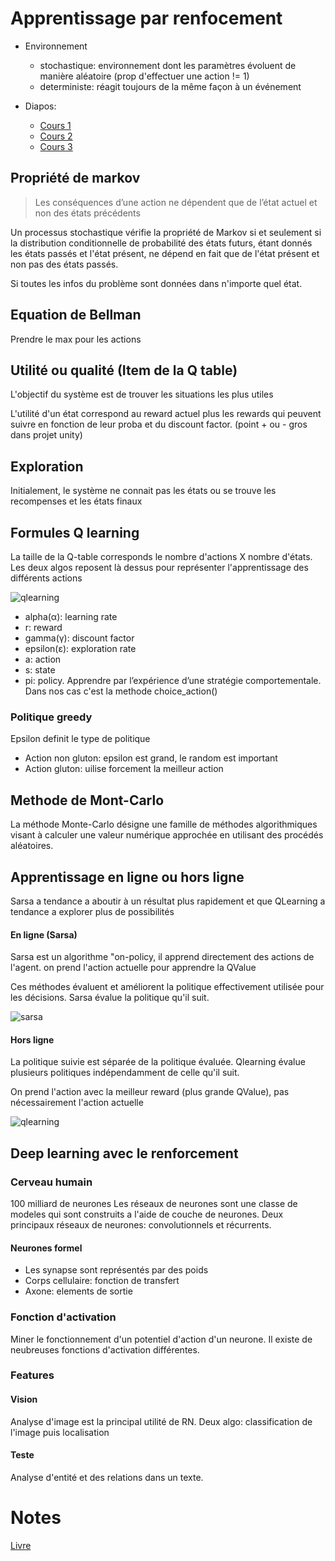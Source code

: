 # Apprentissage par renfocement

- Environnement
    - stochastique: environnement dont les paramètres évoluent de manière aléatoire (prop d'effectuer une action != 1)
    - deterministe: réagit toujours de la même façon à un événement

- Diapos:
    - [Cours 1](https://docs.google.com/presentation/d/1YFeBtXoECruUklXCQTe8olgPqZTGmHQZ9vqrSOANhGk/edit#slide=id.g63da1a4385_0_0)
    - [Cours 2](https://docs.google.com/presentation/d/1ZqeG_44t_xtVw3QNd5bP4sE01DF6hlRkilfb316y9rY/edit#slide=id.g63da1a4385_0_0)
    - [Cours 3](https://docs.google.com/presentation/d/1JVoq354kPodTtU51rCA7MWXeXMR2mr0OdXsHpbMCvWM/edit#slide=id.g63da1a4385_0_0)

## Propriété de markov

> Les conséquences d’une action ne dépendent que de l’état actuel et non des états précédents

Un processus stochastique vérifie la propriété de Markov si et seulement si la distribution conditionnelle de 
probabilité des états futurs, étant donnés les états passés et l'état présent, ne dépend en fait que de l'état présent 
et non pas des états passés.

Si toutes les infos du problème sont données dans n'importe quel état.

## Equation de Bellman

Prendre le max pour les actions

## Utilité ou qualité (Item de la Q table)

L'objectif du système est de trouver les situations les plus utiles

L'utilité d'un état correspond au reward actuel plus les rewards qui peuvent suivre en fonction de leur proba et du discount factor. 
(point + ou - gros dans projet unity)

## Exploration

Initialement, le système ne connait pas les états ou se trouve les recompenses et les états finaux

## Formules Q learning

La taille de la Q-table corresponds le nombre d'actions X nombre d'états. 
Les deux algos reposent là dessus pour représenter l'apprentissage des différents actions


![qlearning](https://media.discordapp.net/attachments/644672581319786500/649003129731284993/unknown.png?width=400&height=32)

- alpha(α): learning rate
- r: reward
- gamma(γ): discount factor
- epsilon(ε): exploration rate
- a: action
- s: state
- pi: policy. Apprendre par l’expérience d’une stratégie comportementale. Dans nos cas c'est la methode choice_action()

### Politique greedy

Epsilon definit le type de politique
- Action non gluton: epsilon est grand, le random est important
- Action gluton: uilise forcement la meilleur action

## Methode de Mont-Carlo

La méthode Monte-Carlo désigne une famille de méthodes algorithmiques visant à calculer une valeur numérique approchée 
en utilisant des procédés aléatoires.

## Apprentissage en ligne ou hors ligne

Sarsa a tendance a aboutir à un résultat plus rapidement et que QLearning a tendance a explorer plus de possibilités

#### En ligne (Sarsa)
Sarsa est un algorithme "on-policy, il apprend directement des actions de l'agent. on prend l'action actuelle pour apprendre la QValue
    
Ces méthodes évaluent et améliorent la politique effectivement utilisée pour les décisions. Sarsa évalue la politique
 qu'il suit.
 
![sarsa](https://media.discordapp.net/attachments/644672581319786500/649003059350994962/unknown.png?width=400&height=30)

#### Hors ligne
La politique suivie est séparée de la politique évaluée. Qlearning évalue plusieurs politiques indépendamment de 
celle qu'il suit. 

On prend l'action avec la meilleur reward (plus grande QValue), pas nécessairement l'action actuelle

![qlearning](https://media.discordapp.net/attachments/644672581319786500/649003129731284993/unknown.png?width=400&height=32)

## Deep learning avec le renforcement

### Cerveau humain

100 milliard de neurones
Les réseaux de neurones sont une classe de modeles qui sont construits a l'aide de couche de neurones.
Deux principaux réseaux de neurones: convolutionnels et récurrents.

#### Neurones formel
- Les synapse sont représentés par des poids
- Corps cellulaire: fonction de transfert
- Axone: elements de sortie


### Fonction d'activation
Miner le fonctionnement d'un potentiel d'action d'un neurone. Il existe de neubreuses fonctions d'activation différentes.


### Features

#### Vision
Analyse d'image est la principal utilité de RN. Deux algo: classification de l'image puis localisation

#### Teste
Analyse d'entité et des relations dans un texte.

# Notes

[Livre](http://incompleteideas.net/book/bookdraft2017nov5.pdf)
